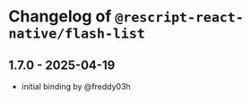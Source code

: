 # Changelog of `@rescript-react-native/flash-list`

## 1.7.0 - 2025-04-19

- initial binding by @freddy03h
